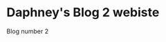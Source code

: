# Daphney's Blog 2 webiste

Blog number 2


<script> 
window.addEventListener("load", (event) => {
    console.log(document.title);
});
</script>